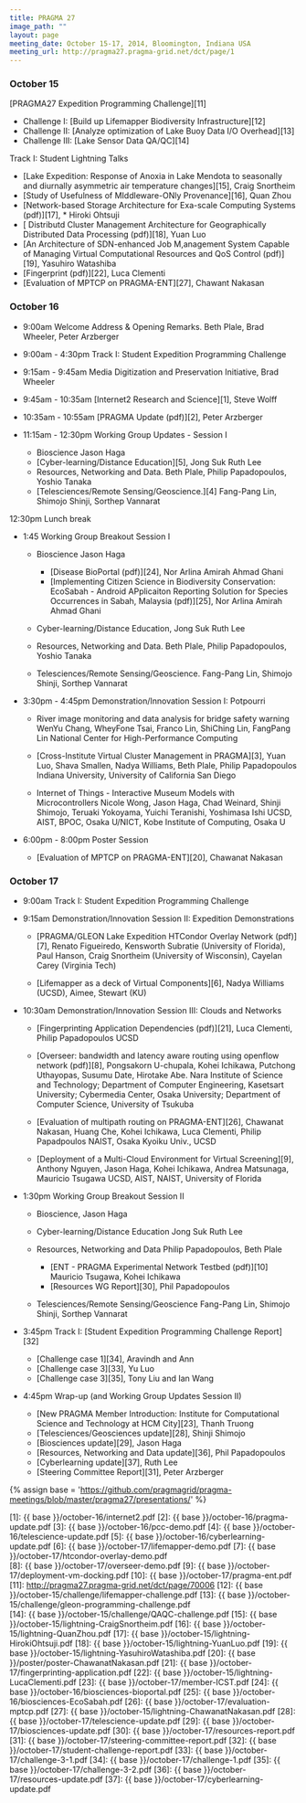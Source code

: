 ```yaml
---
title: PRAGMA 27 
image_path: ""
layout: page
meeting_date: October 15-17, 2014, Bloomington, Indiana USA
meeting_url: http://pragma27.pragma-grid.net/dct/page/1
---
```


### October 15

[PRAGMA27 Expedition Programming Challenge][11]

* Challenge I: [Build up Lifemapper Biodiversity Infrastructure][12]
* Challenge II: [Analyze optimization of Lake Buoy Data I/O Overhead][13]
* Challenge III: [Lake Sensor Data QA/QC][14]

Track I: Student Lightning Talks

* [Lake Expedition: Response of Anoxia in Lake Mendota to seasonally and
  diurnally asymmetric air temperature changes][15], Craig Snortheim
* [Study of Usefulness of MIddleware-ONly Provenance][16], Quan Zhou
* [Network-based Storage Architecture for Exa-scale Computing Systems (pdf)][17], * Hiroki Ohtsuji
* [ Distributd Cluster Management Architecture for Geographically Distributed
  Data Processing (pdf)][18], Yuan Luo
* [An Architecture of SDN-enhanced Job M,anagement System Capable of Managing
  Virtual Computational Resources and QoS Control (pdf)][19], Yasuhiro Watashiba
* [Fingerprint (pdf)][22], Luca Clementi
* [Evaluation of MPTCP on PRAGMA-ENT][27], Chawant Nakasan


### October 16

* 9:00am  Welcome Address & Opening Remarks. Beth Plale, Brad Wheeler, Peter Arzberger
* 9:00am - 4:30pm Track I: Student Expedition Programming Challenge 
* 9:15am - 9:45am Media Digitization and Preservation Initiative, Brad Wheeler
* 9:45am - 10:35am [Internet2 Research and Science][1], Steve Wolff
* 10:35am - 10:55am [PRAGMA Update (pdf)][2], Peter Arzberger
* 11:15am - 12:30pm Working Group Updates - Session I

    * Bioscience Jason Haga
    * [Cyber-learning/Distance Education][5], Jong Suk Ruth Lee
    * Resources, Networking and Data. Beth Plale, Philip Papadopoulos, Yoshio Tanaka
    * [Telesciences/Remote Sensing/Geoscience.][4] Fang-Pang Lin, Shimojo Shinji, Sorthep Vannarat

12:30pm Lunch break

* 1:45 Working Group Breakout Session I 

    * Bioscience Jason Haga

	     * [Disease BioPortal (pdf)][24], Nor Arlina Amirah Ahmad Ghani
	     * [Implementing Citizen Science in Biodiversity Conservation:
		   EcoSabah - Android APplicaiton Reporting Solution for Species
		   Occurrences in Sabah, Malaysia (pdf)][25], Nor Arlina Amirah Ahmad Ghani

    * Cyber-learning/Distance Education, Jong Suk Ruth Lee
    * Resources, Networking and Data. Beth Plale, Philip Papadopoulos, Yoshio Tanaka
    * Telesciences/Remote Sensing/Geoscience. Fang-Pang Lin, Shimojo Shinji, Sorthep Vannarat

* 3:30pm - 4:45pm Demonstration/Innovation Session I: Potpourri 

    * River image monitoring and data analysis for bridge safety warning
	  WenYu Chang, WheyFone Tsai, Franco Lin, ShiChing Lin, FangPang Lin
	  National Center for High-Performance Computing

	* [Cross-Institute Virtual Cluster Management in PRAGMA][3],
	  Yuan Luo, Shava Smallen, Nadya Williams, Beth Plale, Philip Papadopoulos
	  Indiana University, University of California San Diego

	* Internet of Things - Interactive Museum Models with Microcontrollers
	  Nicole Wong, Jason Haga, Chad Weinard, Shinji Shimojo, Teruaki Yokoyama,
	  Yuichi Teranishi, Yoshimasa Ishi
	  UCSD, AIST, BPOC, Osaka U/NICT, Kobe Institute of Computing, Osaka U

* 6:00pm - 8:00pm Poster Session 

    * [Evaluation of MPTCP on PRAGMA-ENT][20], Chawanat Nakasan

### October 17

* 9:00am Track I: Student Expedition Programming Challenge 

* 9:15am Demonstration/Innovation Session II: Expedition Demonstrations 

    * [PRAGMA/GLEON Lake Expedition HTCondor Overlay Network (pdf)][7],
      Renato Figueiredo, Kensworth Subratie (University of Florida), 
	  Paul Hanson, Craig Snortheim (University of Wisconsin),
      Cayelan Carey (Virginia Tech)

    * [Lifemapper as a deck of Virtual Components][6], Nadya Williams (UCSD), Aimee, Stewart (KU)

* 10:30am Demonstration/Innovation Session III: Clouds and Networks 

    * [Fingerprinting Application Dependencies (pdf)][21], Luca Clementi, Philip Papadopoulos UCSD

    * [Overseer: bandwidth and latency aware routing using openflow network (pdf)][8],
    Pongsakorn U-chupala, Kohei Ichikawa, Putchong Uthayopas, Susumu Date,
    Hirotake Abe. Nara Institute of Science and Technology; Department of Computer Engineering,
    Kasetsart University; Cybermedia Center, Osaka University; Department of
    Computer Science, University of Tsukuba

    * [Evaluation of multipath routing on PRAGMA-ENT][26],
    Chawanat Nakasan, Huang Che, Kohei Ichikawa, Luca Clementi, Philip Papadpoulos
    NAIST, Osaka Kyoiku Univ., UCSD

    * [Deployment of a Multi-Cloud Environment for Virtual Screening][9],
    Anthony Nguyen, Jason Haga, Kohei Ichikawa, Andrea Matsunaga, Mauricio Tsugawa
    UCSD, AIST, NAIST, University of Florida

* 1:30pm Working Group Breakout Session II 

   * Bioscience, Jason Haga
   * Cyber-learning/Distance Education Jong Suk Ruth Lee
   * Resources, Networking and Data Philip Papadopoulos, Beth Plale

       * [ENT - PRAGMA Experimental Network Testbed (pdf)][10] Mauricio Tsugawa, Kohei Ichikawa
	   * [Resources WG Report][30], Phil Papadopoulos

   * Telesciences/Remote Sensing/Geoscience Fang-Pang Lin, Shimojo Shinji, Sorthep Vannarat

* 3:45pm Track I: [Student Expedition Programming Challenge Report][32]

   * [Challenge case 1][34], Aravindh and Ann
   * [Challenge case 3][33], Yu Luo
   * [Challenge case 3][35], Tony Liu and Ian Wang

* 4:45pm Wrap-up (and Working Group Updates Session II)

   * [New PRAGMA Member Introduction: Institute for Computational Science and
     Technology at HCM City][23], Thanh Truong
   * [Telesciences/Geosciences update][28], Shinji Shimojo
   * [Biosciences update][29], Jason Haga
   * [Resources, Networking and Data update][36], Phil Papadopoulos
   * [Cyberlearning update][37], Ruth Lee
   * [Steering Committee Report][31], Peter Arzberger

{% assign base = 'https://github.com/pragmagrid/pragma-meetings/blob/master/pragma27/presentations/' %}

 [1]: {{ base }}/october-16/internet2.pdf
 [2]: {{ base }}/october-16/pragma-update.pdf
 [3]: {{ base }}/october-16/pcc-demo.pdf
 [4]: {{ base }}/october-16/telescience-update.pdf
 [5]: {{ base }}/october-16/cyberlearning-update.pdf
 [6]: {{ base }}/october-17/lifemapper-demo.pdf
 [7]: {{ base }}/october-17/htcondor-overlay-demo.pdf  
 [8]: {{ base }}/october-17/overseer-demo.pdf
 [9]: {{ base }}/october-17/deployment-vm-docking.pdf
[10]: {{ base }}/october-17/pragma-ent.pdf
[11]: http://pragma27.pragma-grid.net/dct/page/70006
[12]: {{ base }}/october-15/challenge/lifemapper-challenge.pdf
[13]: {{ base }}/october-15/challenge/gleon-programming-challenge.pdf  
[14]: {{ base }}/october-15/challenge/QAQC-challenge.pdf
[15]: {{ base }}/october-15/lightning-CraigSnortheim.pdf
[16]: {{ base }}/october-15/lightning-QuanZhou.pdf
[17]: {{ base }}/october-15/lightning-HirokiOhtsuji.pdf
[18]: {{ base }}/october-15/lightning-YuanLuo.pdf
[19]: {{ base }}/october-15/lightning-YasuhiroWatashiba.pdf
[20]: {{ base }}/poster/poster-ChawanatNakasan.pdf
[21]: {{ base }}/october-17/fingerprinting-application.pdf
[22]: {{ base }}/october-15/lightning-LucaClementi.pdf
[23]: {{ base }}/october-17/member-ICST.pdf
[24]: {{ base }}/october-16/biosciences-bioportal.pdf
[25]: {{ base }}/october-16/biosciences-EcoSabah.pdf
[26]: {{ base }}/october-17/evaluation-mptcp.pdf
[27]: {{ base }}/october-15/lightning-ChawanatNakasan.pdf
[28]: {{ base }}/october-17/telescience-update.pdf
[29]: {{ base }}/october-17/biosciences-update.pdf
[30]: {{ base }}/october-17/resources-report.pdf
[31]: {{ base }}/october-17/steering-committee-report.pdf
[32]: {{ base }}/october-17/student-challenge-report.pdf
[33]: {{ base }}/october-17/challenge-3-1.pdf
[34]: {{ base }}/october-17/challenge-1.pdf
[35]: {{ base }}/october-17/challenge-3-2.pdf
[36]: {{ base }}/october-17/resources-update.pdf
[37]: {{ base }}/october-17/cyberlearning-update.pdf
